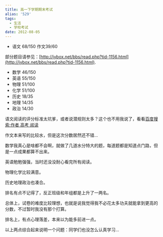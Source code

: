```yaml
---
title: 高一下学期期末考试
alias: '529'
tags:
  - 生活
  - 学校考试
date: 2012-08-05
---
```


*   语文 68/150 作文39/60

部分题目请参见：[http://jybox.net/bbs/read.php?tid-1156.html](http://jybox.net/bbs/read.php?tid-1156.html).

*   数学 46/150
*   英语 55/150
*   物理 51/100
*   化学 51/100
*   历史 18/35
*   地理 14/35
*   政治 14/30

语文阅读的评分标准太坑爹，或者说潜规则太多？这个也不用我说了，看看[百度搜索:作者 高考 阅读](http://www.baidu.com/s?wd=%D7%F7%D5%DF+%B8%DF%BF%BC+%D4%C4%B6%C1)

作文本来写的比较水，但是这次分数居然还不错&#8230;

数学我真心是啥都不会啊，就做了几道水分特大的题，每道题都是知道点门路，但是一点成果都算不出来。

英语勉勉强强，当时还没没耐心看完所有阅读。

物理化学比较满意。

历史地理政治也凑合。

排名有点不记得了，反正班级和年组都是上升了一两名。

总体上，试卷的难度比较理想，也就是说我觉得我不必花太多功夫就能拿到更高的分数，不过暂时我没有那个打算。

排名上，有点心理落差，本来以为能多前进一点。

以上两点综合起来说明一个问题：同学们也没怎么认真学习&#8230;
